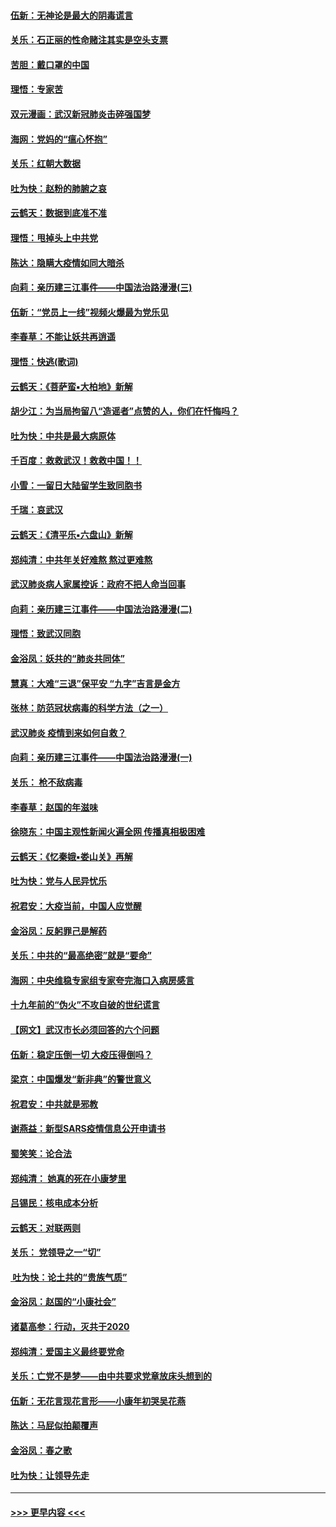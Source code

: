 #### [伍新：无神论是最大的阴毒谎言](../pages/nsc993/n11846129.md?t=02070331) 
#### [关乐：石正丽的性命赌注其实是空头支票](../pages/nsc993/n11846109.md?t=02070331) 
#### [苦胆：戴口罩的中国](../pages/nsc993/n11845576.md?t=02070331) 
#### [理悟：专家苦](../pages/nsc993/n11845564.md?t=02070331) 
#### [双元漫画：武汉新冠肺炎击碎强国梦](../pages/nsc993/n11843320.md?t=02070331) 
#### [海网：党妈的“瘟心怀抱”](../pages/nsc993/n11840740.md?t=02070331) 
#### [关乐：红朝大数据](../pages/nsc993/n11840675.md?t=02070331) 
#### [吐为快：赵粉的肺腑之哀](../pages/nsc993/n11840618.md?t=02070331) 
#### [云鹤天：数据到底准不准](../pages/nsc993/n11840325.md?t=02070331) 
#### [理悟：甩掉头上中共党](../pages/nsc993/n11838826.md?t=02070331) 
#### [陈达：隐瞒大疫情如同大暗杀](../pages/nsc993/n11838771.md?t=02070331) 
#### [向莉：亲历建三江事件——中国法治路漫漫(三)](../pages/nsc993/n11831825.md?t=02070331) 
#### [伍新：“党员上一线”视频火爆最为党乐见](../pages/nsc993/n11838200.md?t=02070331) 
#### [李春草：不能让妖共再逍遥](../pages/nsc993/n11838102.md?t=02070331) 
#### [理悟：快逃(歌词)](../pages/nsc993/n11838083.md?t=02070331) 
#### [云鹤天：《菩萨蛮▪大柏地》新解](../pages/nsc993/n11838059.md?t=02070331) 
#### [胡少江：为当局拘留八“造谣者”点赞的人，你们在忏悔吗？](../pages/nsc993/n11836801.md?t=02070331) 
#### [吐为快：中共是最大病原体](../pages/nsc993/n11836748.md?t=02070331) 
#### [千百度：救救武汉！救救中国！！](../pages/nsc993/n11836145.md?t=02070331) 
#### [小雪：一留日大陆留学生致同胞书](../pages/nsc993/n11834624.md?t=02070331) 
#### [千瑞：哀武汉](../pages/nsc993/n11833647.md?t=02070331) 
#### [云鹤天：《清平乐▪六盘山》新解](../pages/nsc993/n11833611.md?t=02070331) 
#### [郑纯清：中共年关好难熬 熬过更难熬](../pages/nsc993/n11833489.md?t=02070331) 
#### [武汉肺炎病人家属控诉：政府不把人命当回事](../pages/nsc993/n11833205.md?t=02070331) 
#### [向莉：亲历建三江事件——中国法治路漫漫(二)](../pages/nsc993/n11829102.md?t=02070331) 
#### [理悟：致武汉同胞](../pages/nsc993/n11831522.md?t=02070331) 
#### [金浴凤：妖共的“肺炎共同体”](../pages/nsc993/n11829448.md?t=02070331) 
#### [慧真：大难“三退”保平安 “九字”吉言是金方](../pages/nsc993/n11829501.md?t=02070331) 
#### [张林：防范冠状病毒的科学方法（之一）](../pages/nsc993/n11828618.md?t=02070331) 
#### [武汉肺炎 疫情到来如何自救？](../pages/nsc993/n11827632.md?t=02070331) 
#### [向莉：亲历建三江事件——中国法治路漫漫(一)](../pages/nsc993/n11827190.md?t=02070331) 
#### [关乐： 枪不敌病毒](../pages/nsc993/n11826746.md?t=02070331) 
#### [李春草：赵国的年滋味](../pages/nsc993/n11826321.md?t=02070331) 
#### [徐晓东：中国主观性新闻火遍全网 传播真相极困难](../pages/nsc993/n11826508.md?t=02070331) 
#### [云鹤天：《忆秦娥▪娄山关》再解](../pages/nsc993/n11824682.md?t=02070331) 
#### [吐为快：党与人民异忧乐](../pages/nsc993/n11824660.md?t=02070331) 
#### [祝君安：大疫当前，中国人应觉醒](../pages/nsc993/n11821946.md?t=02070331) 
#### [金浴凤：反躬罪己是解药](../pages/nsc993/n11820280.md?t=02070331) 
#### [关乐：中共的“最高绝密”就是“要命”](../pages/nsc993/n11816946.md?t=02070331) 
#### [海网：中央维稳专家组专家夸完海口入病房感言](../pages/nsc993/n11815138.md?t=02070331) 
#### [十九年前的“伪火”不攻自破的世纪谎言](../pages/nsc993/n11813238.md?t=02070331) 
#### [【网文】武汉市长必须回答的六个问题](../pages/nsc993/n11813848.md?t=02070331) 
#### [伍新：稳定压倒一切 大疫压得倒吗？](../pages/nsc993/n11812634.md?t=02070331) 
#### [梁京：中国爆发“新非典”的警世意义](../pages/nsc993/n11812554.md?t=02070331) 
#### [祝君安：中共就是邪教](../pages/nsc993/n11812431.md?t=02070331) 
#### [谢燕益：新型SARS疫情信息公开申请书](../pages/nsc993/n11808840.md?t=02070331) 
#### [蜀笑笑：论合法](../pages/nsc993/n11808064.md?t=02070331) 
#### [郑纯清： 她真的死在小康梦里](../pages/nsc993/n11806623.md?t=02070331) 
#### [吕锡民：核电成本分析](../pages/nsc993/n11806284.md?t=02070331) 
#### [云鹤天：对联两则](../pages/nsc993/n11805957.md?t=02070331) 
#### [关乐： 党领导之一“切”](../pages/nsc993/n11804505.md?t=02070331) 
#### [ 吐为快：论土共的“贵族气质”](../pages/nsc993/n11804490.md?t=02070331) 
#### [金浴凤：赵国的“小康社会”](../pages/nsc993/n11804452.md?t=02070331) 
#### [诸葛高参：行动，灭共于2020](../pages/nsc993/n11804120.md?t=02070331) 
#### [郑纯清：爱国主义最终要党命](../pages/nsc993/n11802197.md?t=02070331) 
#### [关乐：亡党不是梦——由中共要求党章放床头想到的](../pages/nsc993/n11802156.md?t=02070331) 
#### [伍新：无花言现花言形——小康年初哭吴花燕](../pages/nsc993/n11800044.md?t=02070331) 
#### [陈达：马屁似拍颠覆声](../pages/nsc993/n11800010.md?t=02070331) 
#### [金浴凤：春之歌](../pages/nsc993/n11797687.md?t=02070331) 
#### [吐为快：让领导先走](../pages/nsc993/n11797512.md?t=02070331) 

----
#### [ >>> 更早内容 <<< ](../indexes/nsc993-earlier.md)
